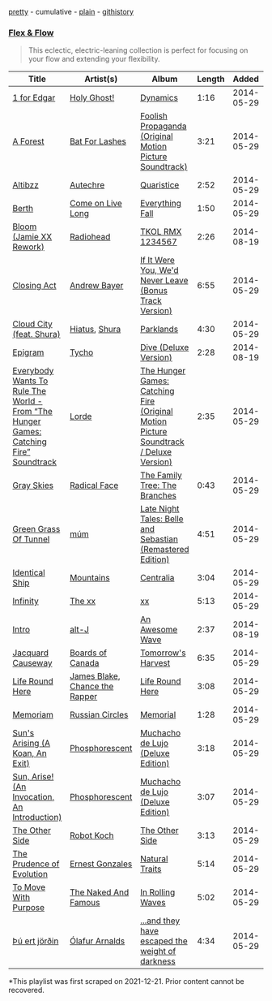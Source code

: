 [pretty](/playlists/pretty/2idQpnxeioGlOsW66uaQ3U.md) - cumulative - [plain](/playlists/plain/2idQpnxeioGlOsW66uaQ3U) - [githistory](https://github.githistory.xyz/mackorone/spotify-playlist-archive/blob/main/playlists/plain/2idQpnxeioGlOsW66uaQ3U)

### [Flex & Flow](https://open.spotify.com/playlist/6ja1fIWCggi0NNZ5vurwT7)

> This eclectic, electric\-leaning collection is perfect for focusing on your flow and extending your flexibility.

| Title | Artist(s) | Album | Length | Added | Removed |
|---|---|---|---|---|---|
| [1 for Edgar](https://open.spotify.com/track/6ILIoHt9JBSiznioATDOQM) | [Holy Ghost!](https://open.spotify.com/artist/2Vhc7Y0Kc6HzMC6glKM4h6) | [Dynamics](https://open.spotify.com/album/1ZoWKVbrnmaAy7gvuI1WgC) | 1:16 | 2014-05-29 |  |
| [A Forest](https://open.spotify.com/track/2Y0xti32NvkhGFi3obBn9q) | [Bat For Lashes](https://open.spotify.com/artist/6l77PmL5iuEEcYjGl8K6s7) | [Foolish Propaganda \(Original Motion Picture Soundtrack\)](https://open.spotify.com/album/7Gh1ipA65h4YZzqXZE817k) | 3:21 | 2014-05-29 |  |
| [Altibzz](https://open.spotify.com/track/2dqLO6897sZKnAAXuOcdGW) | [Autechre](https://open.spotify.com/artist/6WH1V41LwGDGmlPUhSZLHO) | [Quaristice](https://open.spotify.com/album/3ZXEJLSFbQ13rhevpc7L0Y) | 2:52 | 2014-05-29 |  |
| [Berth](https://open.spotify.com/track/6tVqcrnq7uNFlLZOP4HmPc) | [Come on Live Long](https://open.spotify.com/artist/5vWi8w3Fj4FvfWtSrTDBOz) | [Everything Fall](https://open.spotify.com/album/0dh4R4xcOPFWAhXVhPqKi7) | 1:50 | 2014-05-29 |  |
| [Bloom \(Jamie XX Rework\)](https://open.spotify.com/track/28eIi977LvxSIkIyb1uRIc) | [Radiohead](https://open.spotify.com/artist/4Z8W4fKeB5YxbusRsdQVPb) | [TKOL RMX 1234567](https://open.spotify.com/album/5RKpp959hq0Z0QqEtqKlTo) | 2:26 | 2014-08-19 |  |
| [Closing Act](https://open.spotify.com/track/0JAg1q4SiDmbQZt5V6x9jS) | [Andrew Bayer](https://open.spotify.com/artist/5dFuu05x8SPBuymudrTBU8) | [If It Were You, We'd Never Leave \(Bonus Track Version\)](https://open.spotify.com/album/5lR2OH2Mw2L1dwIBpM16GD) | 6:55 | 2014-05-29 |  |
| [Cloud City \(feat\. Shura\)](https://open.spotify.com/track/6sgyWaQsg4a3ICWPFiAXHg) | [Hiatus](https://open.spotify.com/artist/421vyBBkhgRAOz4cYPvrZJ), [Shura](https://open.spotify.com/artist/1qpR5mURxk3d8f6mww6uKT) | [Parklands](https://open.spotify.com/album/4fZoCUF5IbMT1clnEAZOrl) | 4:30 | 2014-05-29 |  |
| [Epigram](https://open.spotify.com/track/5FcBYOtinloGkZwFwpPdnD) | [Tycho](https://open.spotify.com/artist/5oOhM2DFWab8XhSdQiITry) | [Dive \(Deluxe Version\)](https://open.spotify.com/album/09umDZjCRgnzpC8HzfEehr) | 2:28 | 2014-08-19 |  |
| [Everybody Wants To Rule The World \- From “The Hunger Games: Catching Fire” Soundtrack](https://open.spotify.com/track/3S1tTwSKIZgf4QGltFyCxM) | [Lorde](https://open.spotify.com/artist/163tK9Wjr9P9DmM0AVK7lm) | [The Hunger Games: Catching Fire \(Original Motion Picture Soundtrack / Deluxe Version\)](https://open.spotify.com/album/0SEBE7BfXHY4o9VQICoZOC) | 2:35 | 2014-05-29 |  |
| [Gray Skies](https://open.spotify.com/track/2QFuEXoqRtFIUXK7zjBw0L) | [Radical Face](https://open.spotify.com/artist/5EM6xJN2QNk0cL7EEm9HR9) | [The Family Tree: The Branches](https://open.spotify.com/album/1OOMzVUGiEPaeeNtCsqXx9) | 0:43 | 2014-05-29 |  |
| [Green Grass Of Tunnel](https://open.spotify.com/track/71AYZ8O1H3iVz1MgRiffFk) | [múm](https://open.spotify.com/artist/4mw86zm4QZIL8SksdyE6OU) | [Late Night Tales: Belle and Sebastian \(Remastered Edition\)](https://open.spotify.com/album/7hr3gAGYNV1e0canfYprjz) | 4:51 | 2014-05-29 |  |
| [Identical Ship](https://open.spotify.com/track/1Nnesc6kaa2EjJswcQeXJR) | [Mountains](https://open.spotify.com/artist/0p6JzmlJtmzd8I7uEgMOtV) | [Centralia](https://open.spotify.com/album/5OA3GuKK5N3c9jMEhV4Kfi) | 3:04 | 2014-05-29 |  |
| [Infinity](https://open.spotify.com/track/17eEVo7K960G9wGKNS6rag) | [The xx](https://open.spotify.com/artist/3iOvXCl6edW5Um0fXEBRXy) | [xx](https://open.spotify.com/album/2rmMeEq5D1Bg7YFRwtHBDr) | 5:13 | 2014-05-29 |  |
| [Intro](https://open.spotify.com/track/3Hbd6gPZ0QErPWXVkC6GRt) | [alt\-J](https://open.spotify.com/artist/3XHO7cRUPCLOr6jwp8vsx5) | [An Awesome Wave](https://open.spotify.com/album/6k3vC8nep1BfqAIJ81L6OL) | 2:37 | 2014-08-19 |  |
| [Jacquard Causeway](https://open.spotify.com/track/7Dw7RRCKnPBlbmHteZ8Whw) | [Boards of Canada](https://open.spotify.com/artist/2VAvhf61GgLYmC6C8anyX1) | [Tomorrow's Harvest](https://open.spotify.com/album/159ORixBSSemxiualv1Woj) | 6:35 | 2014-05-29 |  |
| [Life Round Here](https://open.spotify.com/track/0fq2N4qK5B4mDuVx9FTpkc) | [James Blake](https://open.spotify.com/artist/53KwLdlmrlCelAZMaLVZqU), [Chance the Rapper](https://open.spotify.com/artist/1anyVhU62p31KFi8MEzkbf) | [Life Round Here](https://open.spotify.com/album/0ANdqQgp2MC1RrulIIP9wk) | 3:08 | 2014-05-29 |  |
| [Memoriam](https://open.spotify.com/track/1fMQ3xZqPn5K87R7COXM23) | [Russian Circles](https://open.spotify.com/artist/0AZ3VR0YbFcS0Kgei7L2QF) | [Memorial](https://open.spotify.com/album/2169qq2aiycEtmgwEQlwgp) | 1:28 | 2014-05-29 |  |
| [Sun's Arising \(A Koan, An Exit\)](https://open.spotify.com/track/1rxGD8kGYFLFB2w47SKt3U) | [Phosphorescent](https://open.spotify.com/artist/57kIMCLPgkzQlXjblX7XXP) | [Muchacho de Lujo \(Deluxe Edition\)](https://open.spotify.com/album/5MCQgyAbh0zOhzExqFl4GA) | 3:18 | 2014-05-29 |  |
| [Sun, Arise! \(An Invocation, An Introduction\)](https://open.spotify.com/track/4vnXIlGc0slviZzcplr27T) | [Phosphorescent](https://open.spotify.com/artist/57kIMCLPgkzQlXjblX7XXP) | [Muchacho de Lujo \(Deluxe Edition\)](https://open.spotify.com/album/5MCQgyAbh0zOhzExqFl4GA) | 3:07 | 2014-05-29 |  |
| [The Other Side](https://open.spotify.com/track/1Y5L5ipnuoz84M8pjkOiz5) | [Robot Koch](https://open.spotify.com/artist/47V6nyjOrUR98qv6gkYssI) | [The Other Side](https://open.spotify.com/album/3xHAAV6Cxahg7ksqB3NEZY) | 3:13 | 2014-05-29 |  |
| [The Prudence of Evolution](https://open.spotify.com/track/46kdAeeTxeFFzRTyEAO8W4) | [Ernest Gonzales](https://open.spotify.com/artist/33MrsMLnMtxk8hOYJMPhKe) | [Natural Traits](https://open.spotify.com/album/6sh17p2qxAIAb98moX04UP) | 5:14 | 2014-05-29 |  |
| [To Move With Purpose](https://open.spotify.com/track/6rQhfRLVh2B0tLbbciFb1p) | [The Naked And Famous](https://open.spotify.com/artist/0oeUpvxWsC8bWS6SnpU8b9) | [In Rolling Waves](https://open.spotify.com/album/50gVKxoJ6fY4nsCAgjQZFc) | 5:02 | 2014-05-29 |  |
| [Þú ert jörðin](https://open.spotify.com/track/4zo9nVH8uBk5DnUa92ogWn) | [Ólafur Arnalds](https://open.spotify.com/artist/7E3BRXV9ZbCt5lQTCXMTia) | [...and they have escaped the weight of darkness](https://open.spotify.com/album/2AmMsz5BUrmrekKgMbImZG) | 4:34 | 2014-05-29 |  |

\*This playlist was first scraped on 2021-12-21. Prior content cannot be recovered.
